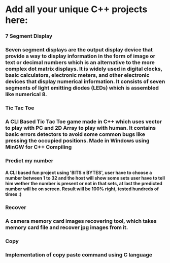 # Add all your unique C++ projects here:

### 7 Segment Display

### Seven segment displays are the output display device that provide a way to display information in the form of image or text or decimal numbers which is an alternative to the more complex dot matrix displays. It is widely used in digital clocks, basic calculators, electronic meters, and other electronic devices that display numerical information. It consists of seven segments of light emitting diodes (LEDs) which is assembled like numerical 8.

### Tic Tac Toe

### A CLI Based Tic Tac Toe game made in C++ which uses vector to play with PC and 2D Array to play with human. It contains basic errors detectors to avoid some common bugs like pressing the occupied positions. Made in Windows using MinGW for C++ Compiling


### Predict my number

#### A CLI based fun project using 'BITS n BYTES', user have to choose a number between 1 to 32 and the host will show some sets user have to tell him wether the number is present or not in that sets, at last the predicted number will be on screen. Result will be 100% right, tested hundreds of times :)

### Recover

### A camera memory card images recovering tool, which takes memory card file and recover jpg images from it.

### Copy

### Implementation of copy paste command using C language 
